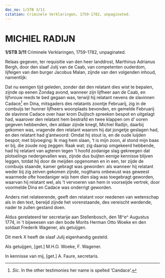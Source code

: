 ```yaml
---
doc_no: 1/STB 3/11
citation: Criminele Verklaringen, 1759-1782, unpaginated.
---
```


# MICHIEL RADIJN

**1/STB 3/11** Criminele Verklaringen, 1759-1782, unpaginated.

Relaas gegeven, ter requisitie van den heer landdrost, Marthinus Adrianus Bergh, door den slaaf Julij van de Caab, van competenten ouderdom, lijfeigen van den burger Jacobus Malan, zijnde van den volgenden inhoud, namentlijk:

Dat nu eenigen tijd geleden, zonder dat den relatant dies wist te bepalen, zijnde op eenen Zondag avond, wanneer zijn lijfheer aan de Caab, en lijfvrouw reeds te bed gegaan was, terwijl hij relatant nevens de slavinnen Cadace[^1] en Dina, mitsgaders des relatants zoontje Februarij, zig in de combuijs ter hunner lijfheers woonplaats bevonden, en gemelde Februarij de slavinne Cadace over haar krom Duijtsch spreeken bespot en uitgelagt had, waarover den relatant hem bestrafd en twee klappen om d’ ooren gegeven hebbenden, den aldaar zijnde knegt, Michiel Radijn, daarbij gekomen was, vragende den relatant waarom hij dat jongetje geslagen had, en den relatant had g’antwoord: Omdat hij stout is, en de oude luijden bespot; met bijvoeging: Ik mag hem slaan, ’t is mijn zoon, al stond mijn baas er bij, die zoude nog zeggen: Raak wat; zig daarop omgekeerd hebbende, had hij relatant van agteren tegen ’t hoofd zodanige slag gekreegen dat plotselings nedergevallen was, zijnde dus buijten eenige kennisse blijven leggen, totdat hij door de meijden opgenomen en in een, ter zijde de combuijs staande, kamer gebragt was geworden: als wanneer hij relatant weder bij zig zelven gekomen zijnde, nogthans onbewust was geweest waarmede ofte hoedaniger wijs hem dien slag was toegebragt geworden, waarvan hij relatant wel, als ’t vervoeren van hem in voorseijde vertrek, door voormelde Dina en Cadace was onderrigt geworden.

Anders niet relateerende, geeft den relatant voor reedenen van wetenschap als in den text, bereijd zijnde het vorenstaande, des vereischt werdende, nader te zullen gestand doen.

Aldus gerelateerd ter secretarije aan Stellenbosch, den 18^e^ Augustus 1774, in ’t bijweesen van den bode Morits Herman Otto Woeke en den soldaat Frederik Wagener, als getuijgen.

Dit merk X heeft de slaaf Julij eigenhandig gesteld.

Als getuijgen, \[get.\] M.H.O. Woeke, F. Wagener.

In kennisse van mij, \[get.\] A. Faure, secretaris.

[^1]: *Sic*. In the other testimonies her name is spelled ‘Candace’.